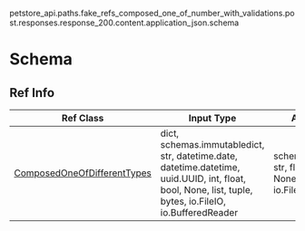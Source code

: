 petstore_api.paths.fake_refs_composed_one_of_number_with_validations.post.responses.response_200.content.application_json.schema
# Schema

## Ref Info
Ref Class | Input Type | Accessed Type | Description
--------- | ---------- | ------------- | ------------
[ComposedOneOfDifferentTypes](composed_one_of_different_types.md) | dict, schemas.immutabledict, str, datetime.date, datetime.datetime, uuid.UUID, int, float, bool, None, list, tuple, bytes, io.FileIO, io.BufferedReader | schemas.immutabledict, str, float, int, bool, None, tuple, bytes, io.FileIO |
